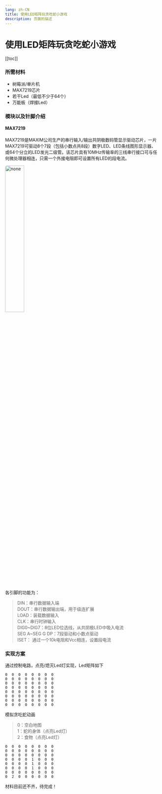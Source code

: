 ```yaml
---
lang: zh-CN  
title: 使用LED矩阵玩贪吃蛇小游戏         
description: 页面的描述
---
```


# 使用LED矩阵玩贪吃蛇小游戏

[[toc]]

### 所需材料

- 树莓派/单片机
- MAX7219芯片
- 若干Led（最低不少于64个）
- 万能板（焊接Led）

### 模块以及针脚介绍

#### MAX7219
MAX7219是MAXIM公司生产的串行输入/输出共阴极数码管显示驱动芯片，一片MAX7219可驱动8个7段（包括小数点共8段）数字LED、LED条线图形显示器、或64个分立的LED发光二级管。该芯片具有10MHz传输率的三线串行接口可与任何微处理器相连，只需一个外接电阻即可设置所有LED的段电流。

<img src="https://oss-xuxin.oss-cn-beijing.aliyuncs.com/blog/img/lOqudg.png" alt="none" style="width: 35%;height: 35%;border-radius: 6px;">

各引脚的功能为：

> DIN：串行数据输入端  
> DOUT：串行数据输出端，用于级连扩展  
> LOAD：装载数据输入  
> CLK：串行时钟输入  
> DIG0~DIG7：8位LED位选线，从共阴极LED中吸入电流  
> SEG A~SEG G DP：7段驱动和小数点驱动  
> ISET：  通过一个10k电阻和Vcc相连，设置段电流  



### 实现方案

通过控制电路，点亮/熄灭Led灯实现，Led矩阵如下

```text
0  0  0  0  0  0  0  0  
0  0  0  0  0  0  0  0  
0  0  0  0  0  0  0  0  
0  0  0  0  0  0  0  0  
0  0  0  0  0  0  0  0  
0  0  0  0  0  0  0  0  
0  0  0  0  0  0  0  0  
0  0  0  0  0  0  0  0  
```

模拟贪吃蛇动画

> 0：空白地图  
> 1：蛇的身体（点亮Led灯）  
> 2：食物（点亮Led灯）

```text
0  0  0  0  0  0  0  0  
0  0  0  0  0  0  0  0  
0  0  0  0  0  0  0  0  
0  0  0  0  1  0  0  0  
0  0  0  0  1  0  0  0  
0  0  0  0  1  0  0  0  
0  0  0  0  0  0  0  0  
0  2  0  0  0  0  0  0  
```

材料目前还不齐，待完成！

<Comment></Comment>
